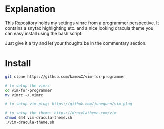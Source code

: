 # Explanation
This Repository holds my settings vimrc from a programmer perspective. It contains a snytax highlighting etc. and a nice looking dracula theme you can easy install using the bash script.

Just give it a try and let your thoughts be in the commentary section.

# Install
``` bash
git clone https://github.com/kamexX/vim-for-programmer

# to setup the vimrc 
cd vim-for-programmer
mv vimrc ~/.vimrc

# to setup vim-plug: https://github.com/junegunn/vim-plug

# to setup the theme: https://draculatheme.com/vim
chmod 644 vim-dracula-theme.sh
./vim-dracula-theme.sh
```
